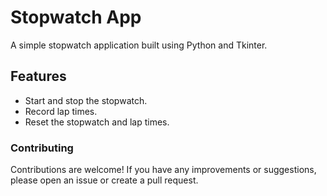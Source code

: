 # Stopwatch App

A simple stopwatch application built using Python and Tkinter.

## Features

- Start and stop the stopwatch.
- Record lap times.
- Reset the stopwatch and lap times.

### Contributing

Contributions are welcome! If you have any improvements or suggestions, please open an issue or create a pull request.
